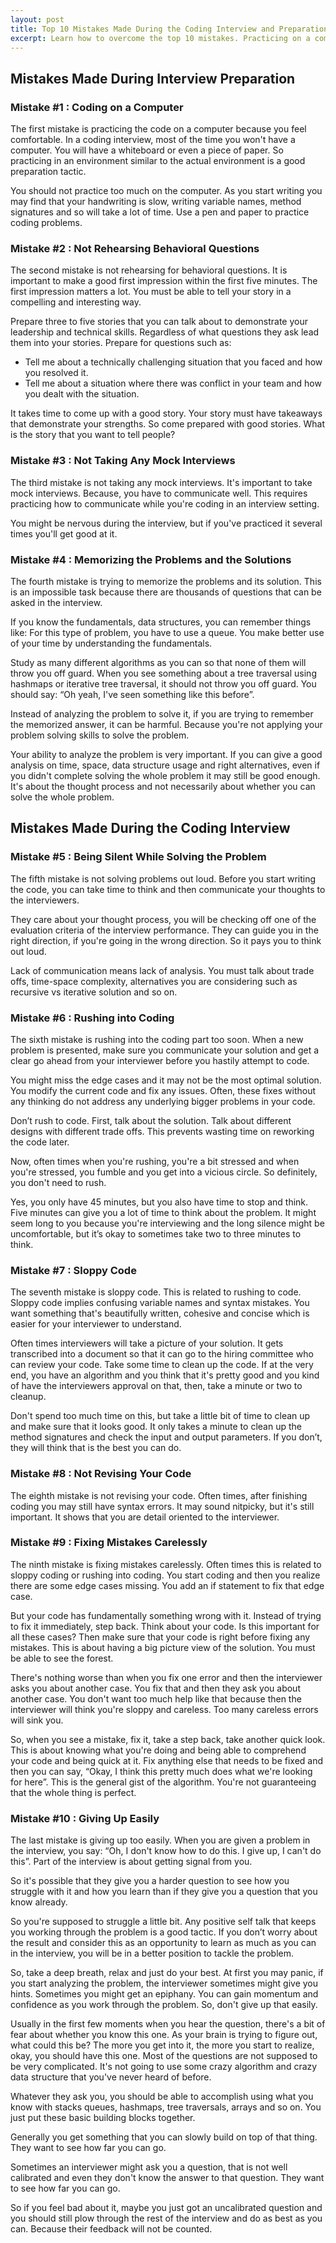 ```yaml
---
layout: post
title: Top 10 Mistakes Made During the Coding Interview and Preparation
excerpt: Learn how to overcome the top 10 mistakes. Practicing on a computer. Not rehearsing behavioral questions. Not taking any mock interviews. Memorizing solutions to the problems. Being silent while solving the problem at the whiteboard. Rushing into coding without thinking through the alternatives. Sloppy coding. Not revising your code. Fixing mistakes carelessly and giving up too easily. 
---
```


## Mistakes Made During Interview Preparation

### Mistake #1 : Coding on a Computer

The first mistake is practicing the code on a computer because you feel comfortable. In a coding interview, most of the time you won't have a computer. You will have a whiteboard or even a piece of paper. So practicing in an environment similar to the actual environment is a good preparation tactic.

You should not practice too much on the computer. As you start writing you may find that your handwriting is slow, writing variable names, method signatures and so will take a lot of time. Use a pen and paper to practice coding problems.

### Mistake #2 : Not Rehearsing Behavioral Questions

The second mistake is not rehearsing for behavioral questions. It is important to make a good first impression within the first five minutes. The first impression matters a lot. You must be able to tell your story in a compelling and interesting way. 

Prepare three to five stories that you can talk about to demonstrate your leadership and technical skills. Regardless of what questions they ask lead them into your stories. Prepare for questions such as:

- Tell me about a technically challenging situation that you faced and how you resolved it. 
- Tell me about a situation where there was conflict in your team and how you dealt with the situation.

It takes time to come up with a good story. Your story must have takeaways that demonstrate your strengths. So come prepared with good stories. What is the story that you want to tell people?

### Mistake #3 : Not Taking Any Mock Interviews

The third mistake is not taking any mock interviews. It's important to take mock interviews. Because, you have to communicate well. This requires practicing how to communicate while you're coding in an interview setting. 

You might be nervous during the interview, but if you've practiced it several times you'll get good at it.

### Mistake #4 : Memorizing the Problems and the Solutions

The fourth mistake is trying to memorize the problems and its solution. This is an impossible task because there are thousands of questions that can be asked in the interview.

If you know the fundamentals, data structures, you can remember things like: For this type of problem, you have to use a queue. You make better use of your time by understanding the fundamentals.

Study as many different algorithms as you can so that none of them will throw you off guard. When you see something about a tree traversal using hashmaps or iterative tree traversal, it should not throw you off guard. You should say: “Oh yeah, I've seen something like this before”. 

Instead of analyzing the problem to solve it, if you are trying to remember the memorized answer, it can be harmful. Because you're not applying your problem solving skills to solve the problem.

Your ability to analyze the problem is very important. If you can give a good analysis on time, space, data structure usage and right alternatives, even if you didn't complete solving the whole problem it may still be good enough. It's about the thought process and not necessarily about whether you can solve the whole problem.

## Mistakes Made During the Coding Interview

### Mistake #5 : Being Silent While Solving the Problem

The fifth mistake is not solving problems out loud. Before you start writing the code, you can take time to think and then communicate your thoughts to the interviewers. 

They care about your thought process, you will be checking off one of the evaluation criteria of the interview performance. They can guide you in the right direction, if you're going in the wrong direction. So it pays you to think out loud.

Lack of communication means lack of analysis. You must talk about trade offs, time-space complexity, alternatives you are considering such as recursive vs iterative solution and so on. 

### Mistake #6 : Rushing into Coding

The sixth mistake is rushing into the coding part too soon. When a new problem is presented, make sure you communicate your solution and get a clear go ahead from your interviewer before you hastily attempt to code.

You might miss the edge cases and it may not be the most optimal solution. You modify the current code and fix any issues. Often, these fixes without any thinking do not address any underlying bigger problems in your code.

Don’t rush to code. First, talk about the solution. Talk about different designs with different trade offs. This prevents wasting time on reworking the code later. 

Now, often times when you're rushing, you're a bit stressed and when you're stressed, you fumble and you get into a vicious circle. So definitely, you don't need to rush. 

Yes, you only have 45 minutes, but you also have time to stop and think. Five minutes can give you a lot of time to think about the problem. It might seem long to you because you're interviewing and the long silence might be uncomfortable, but it’s okay to sometimes take two to three minutes to think. 

### Mistake #7 : Sloppy Code

The seventh mistake is sloppy code. This is related to rushing to code. Sloppy code implies confusing variable names and syntax mistakes. You want something that's beautifully written, cohesive and concise which is easier for your interviewer to understand.

Often times interviewers will take a picture of your solution. It gets transcribed into a document so that it can go to the hiring committee who can review your code. Take some time to clean up the code. If at the very end, you have an algorithm and you think that it's pretty good and you kind of have the interviewers approval on that, then, take a minute or two to cleanup.

Don't spend too much time on this, but take a little bit of time to clean up and make sure that it looks good. It only takes a minute to clean up the method signatures and check the input and output parameters. If you don’t, they will think that is the best you can do.

### Mistake #8 : Not Revising Your Code

The eighth mistake is not revising your code. Often times, after finishing coding you may still have syntax errors. It may sound nitpicky, but it's still important. It shows that you are detail oriented to the interviewer. 

### Mistake #9 : Fixing Mistakes Carelessly

The ninth mistake is fixing mistakes carelessly. Often times this is related to sloppy coding or rushing into coding. You start coding and then you realize there are some edge cases missing. You add an if statement to fix that edge case. 

But your code has fundamentally something wrong with it. Instead of trying to fix it immediately, step back. Think about your code. Is this important for all these cases? Then make sure that your code is right before fixing any mistakes. This is about having a big picture view of the solution. You must be able to see the forest.

There's nothing worse than when you fix one error and then the interviewer asks you about another case. You fix that and then they ask you about another case. You don't want too much help like that because then the interviewer will think you're sloppy and careless. Too many careless errors will sink you.

So, when you see a mistake, fix it, take a step back, take another quick look. This is about knowing what you're doing and being able to comprehend your code and being quick at it. Fix anything else that needs to be fixed and then you can say, “Okay, I think this pretty much does what we're looking for here”. This is the general gist of the algorithm. You're not guaranteeing that the whole thing is perfect. 

### Mistake #10 : Giving Up Easily

The last mistake is giving up too easily. When you are given a problem in the interview, you say: “Oh, I don't know how to do this. I give up, I can't do this”. Part of the interview is about getting signal from you. 

So it's possible that they give you a harder question to see how you struggle with it and how you learn than if they give you a question that you know already. 

So you're supposed to struggle a little bit. Any positive self talk that keeps you working through the problem is a good tactic. If you don’t worry about the result and consider this as an opportunity to learn as much as you can in the interview, you will be in a better position to tackle the problem.

So, take a deep breath, relax and just do your best. At first you may panic, if you start analyzing the problem, the interviewer sometimes might give you hints. Sometimes you might get an epiphany. You can gain momentum and confidence as you work through the problem. So, don't give up that easily.

Usually in the first few moments when you hear the question, there's a bit of fear about whether you know this one. As your brain is trying to figure out, what could this be? The more you get into it, the more you start to realize, okay, you should have this one. Most of the questions are not supposed to be very complicated. It's not going to use some crazy algorithm and crazy data structure that you've never heard of before. 

Whatever they ask you, you should be able to accomplish using what you know with stacks queues, hashmaps, tree traversals, arrays and so on. You just put these basic building blocks together. 

Generally you get something that you can slowly build on top of that thing. They want to see how far you can go. 

Sometimes an interviewer might ask you a question, that is not well calibrated and even they don't know the answer to that question. They want to see how far you can go. 

So if you feel bad about it, maybe you just got an uncalibrated question and you should still plow through the rest of the interview and do as best as you can. Because their feedback will not be counted.
